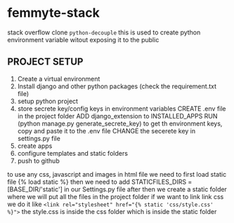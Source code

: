 # femmyte-stack

stack overflow clone `python-decouple` this is used to create python environment
variable witout exposing it to the public

## PROJECT SETUP

1.  Create a virtual environment
2.  Install django and other python packages (check the requirement.txt file)
3.  setup python project
4.  store secrete key/config keys in environment variables CREATE .env file in
    the project folder ADD django_extension to INSTALLED_APPS RUN (python
    manage.py generate_secrete_key) to get th environment keys, copy and paste
    it to the .env file CHANGE the secerete key in settings.py file
5.  create apps
6.  configure templates and static folders
7.  push to github

to use any css, javascript and images in html file we need to first load static
file {% load static %} then we need to add STATICFILES_DIRS =
[BASE_DIR/'static'] in our Settings.py file after then we create a static folder
where we will put all the files in the project folder if we want to link link
css we do it like `<link rel="stylesheet" href="{% static 'css/style.css' %}">`
the style.css is inside the css folder which is inside the static folder
